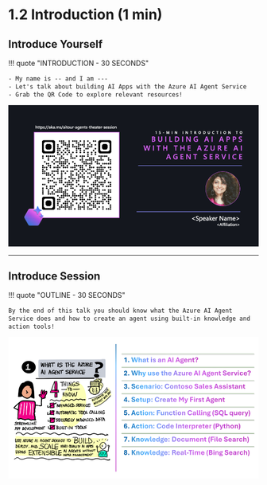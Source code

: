 # 1.2 Introduction (1 min)

## Introduce Yourself

!!! quote "INTRODUCTION - 30 SECONDS"

    - My name is -- and I am ---
    - Let's talk about building AI Apps with the Azure AI Agent Service
    - Grab the QR Code to explore relevant resources!

![Slide 1](./../../img/Slide1.png)

---

## Introduce Session

!!! quote "OUTLINE - 30 SECONDS"

    By the end of this talk you should know what the Azure AI Agent Service does and how to create an agent using built-in knowledge and action tools!

![Slide 2](./../../img/Slide2.png)